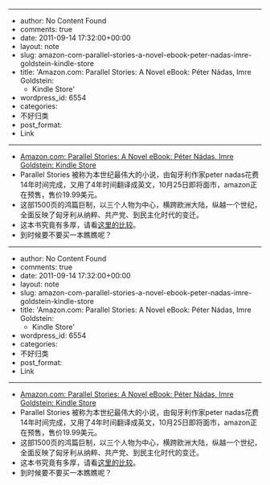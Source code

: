 - --
- author: No Content Found
- comments: true
- date: 2011-09-14 17:32:00+00:00
- layout: note
- slug: amazon-com-parallel-stories-a-novel-ebook-peter-nadas-imre-goldstein-kindle-store
- title: 'Amazon.com: Parallel Stories: A Novel eBook: Péter Nádas, Imre Goldstein:
    - Kindle Store'
- wordpress_id: 6554
- categories:
- 不好归类
- post_format:
- Link
- --
- [Amazon.com: Parallel Stories: A Novel eBook: Péter Nádas, Imre Goldstein: Kindle Store](http://www.amazon.com/Parallel-Stories-A-Novel-ebook/dp/B005BORHGU/ref=kinw_dp_ke?ie=UTF8&m=AG56TWVU5XWC2)
- Parallel Stories 被称为本世纪最伟大的小说，由匈牙利作家peter nadas花费14年时间完成，又用了4年时间翻译成英文，10月25日即将面市，amazon正在预售，售价19.99美元。
- 这部1500页的鸿篇巨制，以三个人物为中心，横跨欧洲大陆，纵越一个世纪，全面反映了匈牙利从纳粹、共产党、到民主化时代的变迁。
- 这本书究竟有多厚，请看[这里的比较](http://conversationalreading.com/just-how-big-is-peter-nadas-parallel-stories/)。
- 到时候要不要买一本瞧瞧呢？
- --
- author: No Content Found
- comments: true
- date: 2011-09-14 17:32:00+00:00
- layout: note
- slug: amazon-com-parallel-stories-a-novel-ebook-peter-nadas-imre-goldstein-kindle-store
- title: 'Amazon.com: Parallel Stories: A Novel eBook: Péter Nádas, Imre Goldstein:
    - Kindle Store'
- wordpress_id: 6554
- categories:
- 不好归类
- post_format:
- Link
- --
- [Amazon.com: Parallel Stories: A Novel eBook: Péter Nádas, Imre Goldstein: Kindle Store](http://www.amazon.com/Parallel-Stories-A-Novel-ebook/dp/B005BORHGU/ref=kinw_dp_ke?ie=UTF8&m=AG56TWVU5XWC2)
- Parallel Stories 被称为本世纪最伟大的小说，由匈牙利作家peter nadas花费14年时间完成，又用了4年时间翻译成英文，10月25日即将面市，amazon正在预售，售价19.99美元。
- 这部1500页的鸿篇巨制，以三个人物为中心，横跨欧洲大陆，纵越一个世纪，全面反映了匈牙利从纳粹、共产党、到民主化时代的变迁。
- 这本书究竟有多厚，请看[这里的比较](http://conversationalreading.com/just-how-big-is-peter-nadas-parallel-stories/)。
- 到时候要不要买一本瞧瞧呢？

